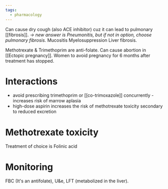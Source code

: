 ```yaml
---
tags:
  - pharmacology
---
```

Can cause dry cough (also ACE inhibitor) cuz it can lead to pulmonary [[fibrosis]]. 
*-> new answer is Pneumonitis, but if not in option, choose pulmonary fibrosis.* 
Mucositis
Myelosuppression
Liver fibrosis.  

Methotrexate & Trimethoprim are anti-folate.
Can cause abortion in [[Ectopic pregnancy]].
Women to avoid pregnancy for 6 months after treatment has stopped.
# Interactions
- avoid prescribing trimethoprim or [[co-trimoxazole]] concurrently - increases risk of marrow aplasia
- high-dose aspirin increases the risk of methotrexate toxicity secondary to reduced excretion
# Methotrexate toxicity
Treatment of choice is Folinic acid

# Monitoring
FBC (It's an antifolate), 
U&e, 
LFT (metabolized in the liver).